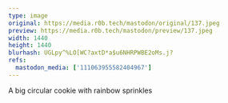 ```yaml
---
type: image
original: https://media.r0b.tech/mastodon/original/137.jpeg
preview: https://media.r0b.tech/mastodon/preview/137.jpeg
width: 1440
height: 1440
blurhash: UGLpy^%LO[WC?axtD*a$u6NHRPWBE2oMs.j?
refs:
  mastodon_media: ['111063955582404967']
---
```


A big circular cookie with rainbow sprinkles
